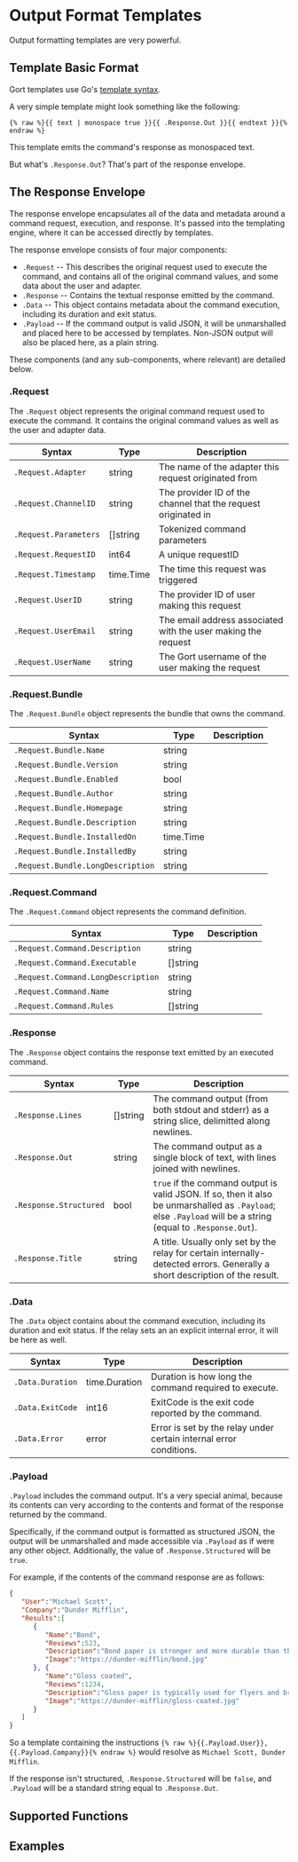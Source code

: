 # Output Format Templates


Output formatting templates are very powerful.

## Template Basic Format

Gort templates use Go's [template syntax](https://pkg.go.dev/text/template).

A very simple template might look something like the following:

```
{% raw %}{{ text | monospace true }}{{ .Response.Out }}{{ endtext }}{% endraw %}
```

This template emits the command's response as monospaced text.

But what's `.Response.Out`? That's part of the response envelope.

## The Response Envelope

The response envelope encapsulates all of the data and metadata around a command request, execution, and response. It's passed into the templating engine, where it can be accessed directly by templates.

The response envelope consists of four major components:

* `.Request` -- This describes the original request used to execute the command, and contains all of the original command values, and some data about the user and adapter.
* `.Response` -- Contains the textual response emitted by the command.
* `.Data` -- This object contains metadata about the command execution, including its duration and exit status.
* `.Payload` -- If the command output is valid JSON, it will be unmarshalled and placed here to be accessed by templates. Non-JSON output will also be placed here, as a plain string.

These components (and any sub-components, where relevant) are detailed below.

### .Request 

The `.Request` object represents the original command request used to execute the command. It contains the original command values as well as the user and adapter data.

| Syntax | Type | Description |
| ------ | ---- | ----------- |
| `.Request.Adapter` | string | The name of the adapter this request originated from |
| `.Request.ChannelID` | string | The provider ID of the channel that the request originated in |
| `.Request.Parameters` | []string | Tokenized command parameters |
| `.Request.RequestID` | int64  | A unique requestID |
| `.Request.Timestamp` | time.Time | The time this request was triggered |
| `.Request.UserID` | string | The provider ID of user making this request |
| `.Request.UserEmail` | string | The email address associated with the user making the request |
| `.Request.UserName` | string | The Gort username of the user making the request |

### .Request.Bundle

The `.Request.Bundle` object represents the bundle that owns the command.

| Syntax | Type | Description |
| ------ | ---- | ----------- |
| `.Request.Bundle.Name` | string | 
| `.Request.Bundle.Version` | string | 
| `.Request.Bundle.Enabled` | bool | 
| `.Request.Bundle.Author` | string | 
| `.Request.Bundle.Homepage` | string | 
| `.Request.Bundle.Description` | string | 
| `.Request.Bundle.InstalledOn` | time.Time | 
| `.Request.Bundle.InstalledBy` | string | 
| `.Request.Bundle.LongDescription` | string | 

### .Request.Command

The `.Request.Command` object represents the command definition.

| Syntax | Type | Description |
| ------ | ---- | ----------- |
| `.Request.Command.Description` | string | 
| `.Request.Command.Executable` | []string | 
| `.Request.Command.LongDescription` | string | 
| `.Request.Command.Name` | string | 
| `.Request.Command.Rules` | []string | 

### .Response

The `.Response` object contains the response text emitted by an executed command.

| Syntax | Type | Description |
| ------ | ---- | ----------- |
| `.Response.Lines` | []string | The command output (from both stdout and stderr) as a string slice, delimitted along newlines.
| `.Response.Out` | string | The command output as a single block of text, with lines joined with newlines.
| `.Response.Structured` | bool | `true` if the command output is valid JSON. If so, then it also be unmarshalled as `.Payload`; else `.Payload` will be a string (equal to `.Response.Out`).
| `.Response.Title` | string | A title. Usually only set by the relay for certain internally-detected errors. Generally a short description of the result.

### .Data

The `.Data` object contains about the command execution, including its duration and exit status. If the relay sets an an explicit internal error, it will be here as well.

| Syntax | Type | Description |
| ------ | ---- | ----------- |
| `.Data.Duration` | time.Duration | Duration is how long the command required to execute.
| `.Data.ExitCode` | int16 | ExitCode is the exit code reported by the command.
| `.Data.Error` | error | Error is set by the relay under certain internal error conditions.

### .Payload

`.Payload` includes the command output. It's a very special animal, because its contents can very according to the contents and format of the response returned by the command.

Specifically, if the command output is formatted as structured JSON, the output will be unmarshalled and made accessible via `.Payload` as if were any other object. Additionally, the value of `.Response.Structured` will be `true`.

For example, if the contents of the command response are as follows:

```json
{
   "User":"Michael Scott",
   "Company":"Dunder Mifflin",
   "Results":[
      {
         "Name":"Bond",
         "Reviews":523,
         "Description":"Bond paper is stronger and more durable than the average sheet of paper.",
         "Image":"https://dunder-mifflin/bond.jpg"
      }, {
         "Name":"Gloss coated",
         "Reviews":1234,
         "Description":"Gloss paper is typically used for flyers and brochures as it has a high shine.",
         "Image":"https://dunder-mifflin/gloss-coated.jpg"
      }
   ]
}
```

So a template containing the instructions `{% raw %}{{.Payload.User}}, {{.Payload.Company}}{% endraw %}` would resolve as `Michael Scott, Dunder Mifflin`.

If the response isn't structured, `.Response.Structured` will be `false`, and `.Payload` will be a standard string equal to `.Response.Out`. 

## Supported Functions

## Examples

